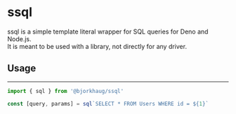 # ssql

ssql is a simple template literal wrapper for SQL queries for Deno and Node.js.\
It is meant to be used with a library, not directly for any driver.

## Usage

---

```typescript
import { sql } from '@bjorkhaug/ssql'

const [query, params] = sql`SELECT * FROM Users WHERE id = ${1}`
```
